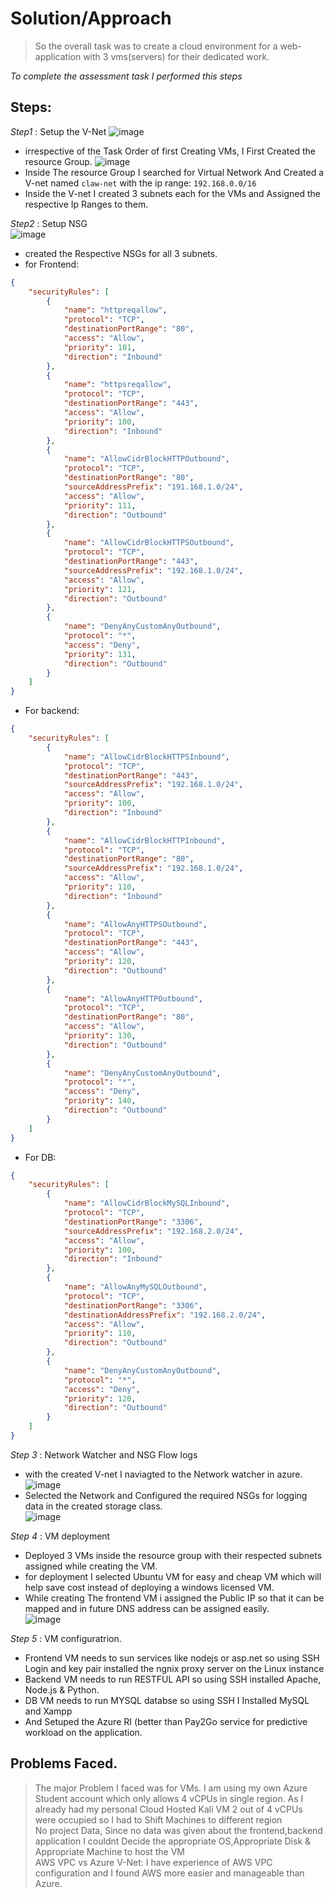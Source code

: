 # Solution/Approach

> So the overall task was to create a cloud environment for a web-application with 3 vms(servers) for their dedicated work.

*To complete the assessment task I performed this steps*

## Steps:
_Step1_ : Setup the V-Net
![image](https://github.com/Aisu2635/Claw-Assessment/assets/104310687/49c77206-d8e7-491e-941c-1f032b8d9aaf)
- irrespective of the Task Order of first Creating VMs, I First Created the resource Group.
![image](https://github.com/Aisu2635/Claw-Assessment/assets/104310687/0a803aeb-c5ee-472d-8403-1860060fa910)
- Inside The resource Group I searched for Virtual Network And Created a V-net named `claw-net` with the ip range: `192.168.0.0/16`
- Inside the V-net I created 3 subnets each for the VMs and Assigned the respective Ip Ranges to them.

_Step2_ : Setup NSG  
![image](https://github.com/Aisu2635/Claw-Assessment/assets/104310687/3b70d125-009d-4967-9b8d-bc2310e5914d)
- created the Respective NSGs for all 3 subnets.
- for Frontend:
```JSON
{
    "securityRules": [
        {
            "name": "httpreqallow",
            "protocol": "TCP",
            "destinationPortRange": "80",
            "access": "Allow",
            "priority": 101,
            "direction": "Inbound"
        },
        {
            "name": "httpsreqallow",
            "protocol": "TCP",
            "destinationPortRange": "443",
            "access": "Allow",
            "priority": 100,
            "direction": "Inbound"
        },
        {
            "name": "AllowCidrBlockHTTPOutbound",
            "protocol": "TCP",
            "destinationPortRange": "80",
            "sourceAddressPrefix": "191.168.1.0/24",
            "access": "Allow",
            "priority": 111,
            "direction": "Outbound"
        },
        {
            "name": "AllowCidrBlockHTTPSOutbound",
            "protocol": "TCP",
            "destinationPortRange": "443",
            "sourceAddressPrefix": "192.168.1.0/24",
            "access": "Allow",
            "priority": 121,
            "direction": "Outbound"
        },
        {
            "name": "DenyAnyCustomAnyOutbound",
            "protocol": "*",
            "access": "Deny",
            "priority": 131,
            "direction": "Outbound"
        }
    ]
}

```
- For backend:
```JSON
{
    "securityRules": [
        {
            "name": "AllowCidrBlockHTTPSInbound",
            "protocol": "TCP",
            "destinationPortRange": "443",
            "sourceAddressPrefix": "192.168.1.0/24",
            "access": "Allow",
            "priority": 100,
            "direction": "Inbound"
        },
        {
            "name": "AllowCidrBlockHTTPInbound",
            "protocol": "TCP",
            "destinationPortRange": "80",
            "sourceAddressPrefix": "192.168.1.0/24",
            "access": "Allow",
            "priority": 110,
            "direction": "Inbound"
        },
        {
            "name": "AllowAnyHTTPSOutbound",
            "protocol": "TCP",
            "destinationPortRange": "443",
            "access": "Allow",
            "priority": 120,
            "direction": "Outbound"
        },
        {
            "name": "AllowAnyHTTPOutbound",
            "protocol": "TCP",
            "destinationPortRange": "80",
            "access": "Allow",
            "priority": 130,
            "direction": "Outbound"
        },
        {
            "name": "DenyAnyCustomAnyOutbound",
            "protocol": "*",
            "access": "Deny",
            "priority": 140,
            "direction": "Outbound"
        }
    ]
}
```

- For DB:
```JSON
{
    "securityRules": [
        {
            "name": "AllowCidrBlockMySQLInbound",
            "protocol": "TCP",
            "destinationPortRange": "3306",
            "sourceAddressPrefix": "192.168.2.0/24",
            "access": "Allow",
            "priority": 100,
            "direction": "Inbound"
        },
        {
            "name": "AllowAnyMySQLOutbound",
            "protocol": "TCP",
            "destinationPortRange": "3306",
            "destinationAddressPrefix": "192.168.2.0/24",
            "access": "Allow",
            "priority": 110,
            "direction": "Outbound"
        },
        {
            "name": "DenyAnyCustomAnyOutbound",
            "protocol": "*",
            "access": "Deny",
            "priority": 120,
            "direction": "Outbound"
        }
    ]
}
```

_Step 3_ : Network Watcher and NSG Flow logs
- with the created V-net I naviagted to the Network watcher in azure.  
![image](https://github.com/Aisu2635/Claw-Assessment/assets/104310687/9b951ff3-40a8-4e3b-9248-8be2ee8c9dee)
- Selected the Network and Configured the required NSGs for logging data in the created storage class.  
![image](https://github.com/Aisu2635/Claw-Assessment/assets/104310687/a548f656-bc30-4404-848a-4c1f89a525ec)

_Step 4_ : VM deployment
- Deployed 3 VMs inside the resource group with their respected subnets assigned while creating the VM.
- for deployment I selected Ubuntu VM for easy and cheap VM which will help save cost instead of deploying a windows licensed VM.
- While creating The frontend VM i assigned the Public IP so that it can be mapped and in future DNS address can be assigned easily.  
![image](https://github.com/Aisu2635/Claw-Assessment/assets/104310687/26151d14-323f-4a96-942e-3c845e7cb576)

_Step 5_ : VM configuratrion.
- Frontend VM needs to sun services like nodejs or asp.net so using SSH Login and key pair installed the ngnix proxy server on the Linux instance
- Backend VM needs to run RESTFUL API so using SSH installed  Apache, Node.js & Python.
- DB VM needs to run MYSQL databse so using SSH I Installed MySQL and Xampp
- And Setuped the Azure RI (better than Pay2Go service for predictive workload on the application.

## Problems Faced.
> The major Problem I faced was for VMs. I am using my own Azure Student account which only allows 4 vCPUs in single region. As I already had my personal Cloud Hosted Kali VM 2 out of 4 vCPUs were occupied so I had to Shift Machines to different region  
> No project Data, Since no data was given about the frontend,backend application I couldnt Decide the appropriate OS,Appropriate Disk & Appropriate Machine to host the VM  
> AWS VPC vs Azure V-Net: I have experience of AWS VPC configuration and I found AWS more easier and manageable than Azure.







